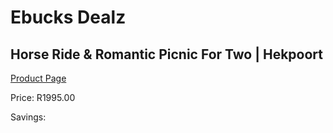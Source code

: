 
# Ebucks Dealz
## Horse Ride & Romantic Picnic For Two | Hekpoort
[Product Page](https://www.ebucks.com/web/shop/productSelected.do?prodId=265758077&catId=322194367)

Price: R1995.00

Savings: 


	